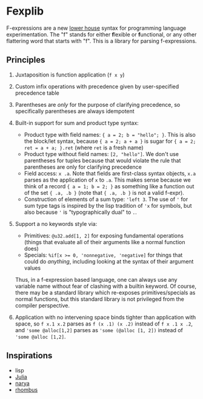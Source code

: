 # Fexplib

F-expressions are a new [lower house](https://parentheticallyspeaking.org/articles/bicameral-not-homoiconic/) syntax for programming language experimentation. The "f" stands for either **f**lexible or **f**unctional, or any other flattering word that starts with "f". This is a library for parsing f-expressions.

## Principles

1. Juxtaposition is function application (`f x y`)
1. Custom infix operations with precedence given by user-specified precedence table
1. Parentheses are *only* for the purpose of clarifying precedence, so specifically parentheses are always idempotent
1. Built-in support for sum and product type syntax:

    - Product type with field names: `{ a = 2; b = "hello"; }`. This is also the block/let syntax, because `{ a = 2; a + a }` is sugar for `{ a = 2; ret = a + a; }.ret` (where `ret` is a fresh name)
    - Product type without field names: `[2, "hello"]`. We don't use parentheses for tuples because that would violate the rule that parentheses are only for clarifying precedence
    - Field access: `x .a`. Note that fields are first-class syntax objects, `x.a` parses as the application of `x` to `.a`. This makes sense because we think of a record `{ a = 1; b = 2; }` as something like a function out of the set `{ .a, .b }` (note that `{ .a, .b }` is not a valid f-expr).
    - Construction of elements of a sum type: `'left 3`. The use of `'` for sum type tags is inspired by the lisp tradition of `'x` for symbols, but also because `'` is "typographically dual" to `.`.

1. Support a no keywords style via:

    - Primitives: `@u32.add[1, 2]` for exposing fundamental operations (things that evaluate all of their arguments like a normal function does)
    - Specials: `%if[x >= 0, 'nonnegative, 'negative]` for things that could do *anything*, including looking at the syntax of their argument values

    Thus, in a f-expression based language, one can always use any variable name without fear of clashing with a builtin keyword. Of course, there may be a standard library which re-exposes primitives/specials as normal functions, but this standard library is not privileged from the compiler perspective.
1. Application with no intervening space binds tighter than application with space, so `f x.1 x.2` parses as `f (x .1) (x .2)` instead of `f x .1 x .2`, and `'some @alloc[1,2]` parses as `'some (@alloc [1, 2])` instead of `'some @alloc [1,2]`.

## Inspirations

- lisp
- [Julia](https://julialang.org)
- [narya](https://github.com/mikeshulman/narya/)
- [rhombus](https://docs.racket-lang.org/rhombus/index.html)
